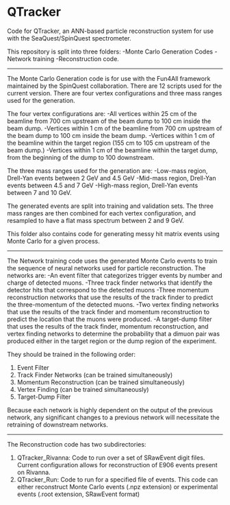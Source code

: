 # QTracker
Code for QTracker, an ANN-based particle reconstruction system for use with the SeaQuest/SpinQuest spectrometer.

This repository is split into three folders:
-Monte Carlo Generation Codes
-Network training
-Reconstruction code.

************************************************************************************************
The Monte Carlo Generation code is for use with the Fun4All framework maintained by the SpinQuest collaboration. There are 12 scripts used for the current version.
There are four vertex configurations and three mass ranges used for the generation.

The four vertex configurations are:
-All vertices within 25 cm of the beamline from 700 cm upstream of the beam dump to 100 cm inside the beam dump.
-Vertices within 1 cm of the beamline from 700 cm upstream of the beam dump to 100 cm inside the beam dump.
-Vertices within 1 cm of the beamline within the target region (155 cm to 105 cm upstream of the beam dump.)
-Vertices within 1 cm of the beamline within the target dump, from the beginning of the dump to 100 downstream.

The three mass ranges used for the generation are:
-Low-mass region, Drell-Yan events between 2 GeV and 4.5 GeV
-Mid-mass region, Drell-Yan events between 4.5 and 7 GeV
-High-mass region, Drell-Yan events between 7 and 10 GeV.

The generated events are split into training and validation sets. The three mass ranges are then combined for each vertex configuration, and resampled to have a flat mass spectrum between 2 and 9 GeV.

This folder also contains code for generating messy hit matrix events using Monte Carlo for a given process.

************************************************************************************************
The Network training code uses the generated Monte Carlo events to train the sequence of neural networks used for particle reconstruction.
The networks are:
-An event filter that categorizes trigger events by number and charge of detected muons.
-Three track finder networks that identify the detector hits that correspond to the detected muons
-Three momentum reconstruction networks that use the results of the track finder to predict the three-momentum of the detected muons.
-Two vertex finding networks that use the results of the track finder and momentum reconstruction to predict the location that the muons were produced.
-A target-dump filter that uses the results of the track finder, momentum reconstruction, and vertex finding networks to determine the probability that a dimuon pair was produced either in the target region or the dump region of the experiment.

They should be trained in the following order:
1. Event Filter
2. Track Finder Networks (can be trained simultaneously)
3. Momentum Reconstruction (can be trained simultaneously)
4. Vertex Finding (can be trained simultaneously)
5. Target-Dump Filter

Because each network is highly dependent on the output of the previous network, any significant changes to a previous network will necessitate the retraining of downstream networks.

************************************************************************************************
The Reconstruction code has two subdirectories:
1. QTracker_Rivanna: Code to run over a set of SRawEvent digit files. Current configuration allows for reconstruction of E906 events present on Rivanna.
2. QTracker_Run: Code to run for a specified file of events. This code can either reconstruct Monte Carlo events (.npz extension) or experimental events (.root extension, SRawEvent format)











